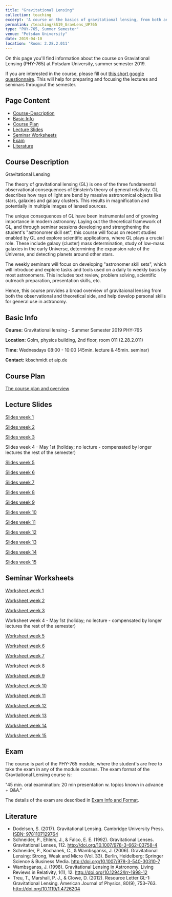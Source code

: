 ```yaml
---
title: "Gravitational Lensing"
collection: teaching
excerpt: 'A course on the basics of gravitational lensing, from both an observational and theoretical point of view, developing research skills along the way.'
permalink: /teaching/SS19_GravLens_UP765
type: "PHY-765, Summer Semester"
venue: "Potsdam University"
date: 2019-04-10
location: 'Room: 2.28.2.011'
---
```


On this page you'll find information about the course on Graviational Lensing (PHY-765) at Potsdam University, summer semester 2019.

If you are interested in the course, please fill out [this short google questionnaire](https://goo.gl/forms/nNQCJeGbFcG7SYem1). This will help for preparing and focusing the lectures and seminars througout the semester.

## Page Content

- [Course-Description](#course-description)
- [Basic Info](#basic-info)
- [Course Plan](#course-plan)
- [Lecture Slides](#lecture-slides)
- [Seminar Worksheets](#seminar-worksheets)
- [Exam](#exam)
- [Literature](#literature)

## Course Description

Gravitational Lensing

The theory of gravitational lensing (GL) is one of the three fundamental observational consequences of Einstein’s theory of general relativity. GL describes how rays of light are bend by massive astronomical objects like stars, galaxies and galaxy clusters. This results in magnification and potentially in multiple images of lensed sources. 

The unique consequences of GL have been instrumental and of growing importance in modern astronomy. Laying out the theoretical framework of GL, and through seminar sessions developing and strengthening the student's "astronomer skill set", this course will focus on recent studies enabled by GL and explore scientific applications, where GL plays a crucial role. These include galaxy (cluster) mass determination, study of low-mass galaxies in the early Universe, determining the expansion rate of the Universe, and detecting planets around other stars.

The weekly seminars will focus on developing "astronomer skill sets", which will introduce and explore tasks and tools used on a daily to weekly basis by most astronomers. This includes text review, problem solving, scientific outreach preparation, presentation skills, etc.

Hence, this course provides a broad overview of gravitaional lensing from both the observational and theoretical side, and help develop personal skills for general use in astronomy.

## Basic Info

__Course:__ Gravitational lensing - Summer Semester 2019 PHY-765

__Location:__ Golm, physics building, 2nd floor, room 011 (2.28.2.011)

__Time:__ Wednesdays 08:00 - 10:00 (45min. lecture & 45min. seminar)

__Contact:__ kbschmidt *at* aip.de

## Course Plan

[The course plan and overview](http://kasperschmidt.github.io/files/SS19_GL/SS19_GL_courseplan.pdf)

## Lecture Slides

[Slides week 1](https://kasperschmidt.github.io/files/SS19_GL/SS19_GravLens_slides_week1.pdf)

[Slides week 2](https://kasperschmidt.github.io/files/SS19_GL/SS19_GravLens_slides_week2.pdf)

[Slides week 3](https://kasperschmidt.github.io/files/SS19_GL/SS19_GravLens_slides_week3.pdf)

Slides week 4 - May 1st (holiday; no lecture - compensated by longer lectures the rest of the semester)

[Slides week 5](https://kasperschmidt.github.io/files/SS19_GL/SS19_GravLens_slides_week5.pdf)

[Slides week 6](https://kasperschmidt.github.io/files/SS19_GL/SS19_GravLens_slides_week6.pdf)

[Slides week 7](https://kasperschmidt.github.io/files/SS19_GL/SS19_GravLens_slides_week7.pdf)

[Slides week 8](https://kasperschmidt.github.io/files/SS19_GL/SS19_GravLens_slides_week8.pdf)

[Slides week 9](https://kasperschmidt.github.io/files/SS19_GL/SS19_GravLens_slides_week9.pdf)

[Slides week 10](https://kasperschmidt.github.io/files/SS19_GL/SS19_GravLens_slides_week10.pdf)

[Slides week 11](https://kasperschmidt.github.io/files/SS19_GL/SS19_GravLens_slides_week11.pdf)

[Slides week 12](https://kasperschmidt.github.io/files/SS19_GL/SS19_GravLens_slides_week12.pdf)

[Slides week 13](https://kasperschmidt.github.io/files/SS19_GL/SS19_GravLens_slides_week13.pdf)

[Slides week 14](https://kasperschmidt.github.io/files/SS19_GL/SS19_GravLens_slides_week14.pdf)

[Slides week 15](https://kasperschmidt.github.io/files/SS19_GL/SS19_GravLens_slides_week15.pdf)

## Seminar Worksheets

[Worksheet week 1](https://kasperschmidt.github.io/files/SS19_GL/SS19_GravLens_worksheet_week1.pdf)

[Worksheet week 2](https://kasperschmidt.github.io/files/SS19_GL/SS19_GravLens_worksheet_week2.pdf)

[Worksheet week 3](https://kasperschmidt.github.io/files/SS19_GL/SS19_GravLens_worksheet_week3.pdf)

Worksheet week 4 - May 1st (holiday; no lecture - compensated by longer lectures the rest of the semester)

[Worksheet week 5](https://kasperschmidt.github.io/files/SS19_GL/SS19_GravLens_worksheet_week5.pdf)

[Worksheet week 6](https://kasperschmidt.github.io/files/SS19_GL/SS19_GravLens_worksheet_week6.pdf)

[Worksheet week 7](https://kasperschmidt.github.io/files/SS19_GL/SS19_GravLens_worksheet_week7.pdf)

[Worksheet week 8](https://kasperschmidt.github.io/files/SS19_GL/SS19_GravLens_worksheet_week8.pdf)

[Worksheet week 9](https://kasperschmidt.github.io/files/SS19_GL/SS19_GravLens_worksheet_week9.pdf)

[Worksheet week 10](https://kasperschmidt.github.io/files/SS19_GL/SS19_GravLens_worksheet_week10.pdf)

[Worksheet week 11](https://kasperschmidt.github.io/files/SS19_GL/SS19_GravLens_worksheet_week11.pdf)

[Worksheet week 12](https://kasperschmidt.github.io/files/SS19_GL/SS19_GravLens_worksheet_week12.pdf)

[Worksheet week 13](https://kasperschmidt.github.io/files/SS19_GL/SS19_GravLens_worksheet_week13.pdf)

[Worksheet week 14](https://kasperschmidt.github.io/files/SS19_GL/SS19_GravLens_worksheet_week14.pdf)

[Worksheet week 15](https://kasperschmidt.github.io/files/SS19_GL/SS19_GravLens_worksheet_week15.pdf)

## Exam

The course is part of the PHY-765 module, where the student's are free to take the exam in any of the module courses. The exam format of the Gravtiational Lensing course is:

"45 min. oral examination: 20 min presentation w. topics known in advance + Q&A."

The details of the exam are described in [Exam Info and Format](https://kasperschmidt.github.io/files/SS19_GL/SS19_GL_examinfo.pdf).

## Literature

* Dodelson, S. (2017). Gravitational Lensing. Cambridge University Press. [ISBN: 9781107129764](http://www.cambridge.org/de/academic/subjects/physics/cosmology-relativity-and-gravitation/gravitational-lensing#YuMYstpbYubV2DeQ.97)
* Schneider, P., Ehlers, J., & Falco, E. E. (1992). Gravitational Lenses. Gravitational Lenses, 112. <http://doi.org/10.1007/978-3-662-03758-4>
* Schneider, P., Kochanek, C., & Wambsganss, J. (2006). Gravitational Lensing: Strong, Weak and Micro (Vol. 33). Berlin, Heidelberg: Springer Science & Business Media. <http://doi.org/10.1007/978-3-540-30310-7>
* Wambsganss, J. (1998). Gravitational Lensing in Astronomy. Living Reviews in Relativity, 1(1), 12. <http://doi.org/10.12942/lrr-1998-12>
* Treu, T., Marshall, P. J., & Clowe, D. (2012). Resource Letter GL-1: Gravitational Lensing. American Journal of Physics, 80(9), 753–763. <http://doi.org/10.1119/1.4726204>